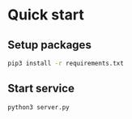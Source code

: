 # Quick start

## Setup packages
```bash
pip3 install -r requirements.txt
```

## Start service
```bash
python3 server.py
```
